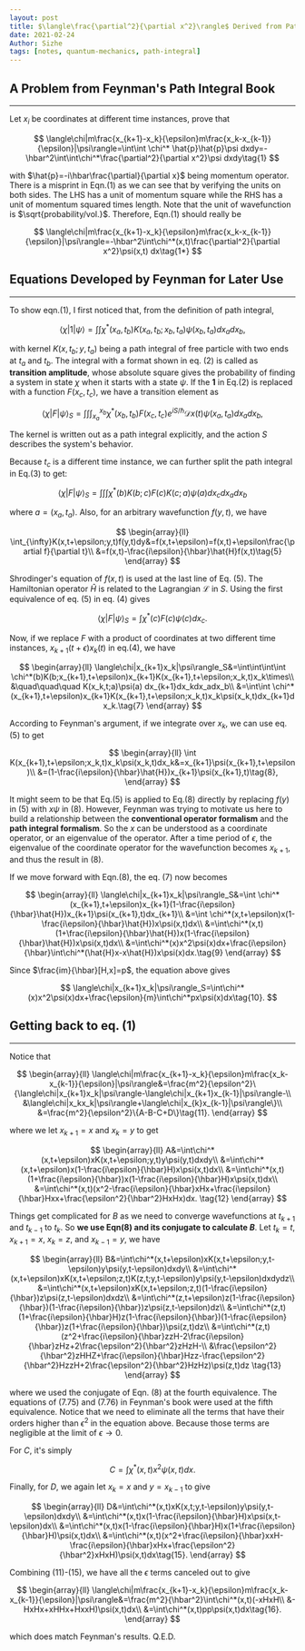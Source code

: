 ```yaml
---
layout: post
title: $\langle\frac{\partial^2}{\partial x^2}\rangle$ Derived from Path Integral
date: 2021-02-24
Author: Sizhe
tags: [notes, quantum-mechanics, path-integral]
---
```


## A Problem from Feynman's Path Integral Book
---
Let $x_i$ be coordinates at different time instances, prove that

$$
\langle\chi|m\frac{x_{k+1}-x_k}{\epsilon}m\frac{x_k-x_{k-1}}{\epsilon}|\psi\rangle=\int\int \chi^* \hat{p}\hat{p}\psi dxdy=-\hbar^2\int\int\chi^*\frac{\partial^2}{\partial x^2}\psi dxdy\tag{1}
$$

with $\hat{p}=-i\hbar\frac{\partial}{\partial x}$ being momentum operator. There is a misprint in Eqn.(1) as we can see that by verifying the units on both sides. The LHS has a unit of momentum square while the RHS has a unit of momentum squared times length. Note that the unit of wavefunction is $\sqrt{probability/vol.}$. Therefore, Eqn.(1) should really be

$$
\langle\chi|m\frac{x_{k+1}-x_k}{\epsilon}m\frac{x_k-x_{k-1}}{\epsilon}|\psi\rangle=-\hbar^2\int\chi^*(x,t)\frac{\partial^2}{\partial x^2}\psi(x,t) dx\tag{1*}
$$

## Equations Developed by Feynman for Later Use
---
To show eqn.(1), I first noticed that, from the definition of path integral, 

$$\langle\chi|1|\psi\rangle=\int\int\chi^*(x_a,t_b)K(x_a,t_b;x_b,t_a)\psi(x_b,t_a)dx_adx_b\tag{2},$$

with kernel $K(x,t_b;y,t_a)$ being a path integral of free particle with two ends at $t_a$ and $t_b$. The integral with a format shown in eq. (2) is called as **transition amplitude**, whose absolute square gives the probability of finding a system in state $\chi$ when it starts with a state $\psi$. If the **1** in Eq.(2) is replaced with a function $F(x_c,t_c)$, we have a transition element as 

$$
\langle\chi|F|\psi\rangle_S=\int\int\int_{x_a}^{x_b}\chi^*(x_b,t_b)F(x_c,t_c)e^{iS/\hbar}\mathcal{D}x(t)\psi(x_a,t_a)dx_adx_b\tag{3},
$$

The kernel is written out as a path integral explicitly, and the action $S$ describes the system's behavior.

Because $t_c$ is a different time instance, we can further split the path integral in Eq.(3) to get: 

$$
\langle\chi|F|\psi\rangle_S=\int\int\int \chi^*(b)K(b;c)F(c)K(c;a)\psi(a) dx_cdx_adx_b\tag{4}
$$

where $a=(x_a,t_a)$. Also, for an arbitrary wavefunction $f(y,t)$, we have

$$
\begin{array}{ll}
\int_{\infty}K(x,t+\epsilon;y,t)f(y,t)dy&=f(x,t+\epsilon)=f(x,t)+\epsilon\frac{\partial f}{\partial t}\\
&=f(x,t)-\frac{i\epsilon}{\hbar}\hat{H}f(x,t)\tag{5}
\end{array}
$$

Shrodinger's equation of $f(x,t)$ is used at the last line of Eq. (5). The Hamiltonian operator $\hat{H}$ is related to the Lagrangian $\mathcal{L}$ in $S$. Using the first equivalence of eq. (5) in eq. (4) gives

$$
\langle\chi|F|\psi\rangle_S=\int\chi^*(c)F(c)\psi(c) dx_c\tag{6}.
$$

Now, if we replace $F$ with a product of coordinates at two different time instances, $x_{k+1}(t+\epsilon)x_k(t)$ in eq.(4), we have

$$
 \begin{array}{ll}
\langle\chi|x_{k+1}x_k|\psi\rangle_S&=\int\int\int\int \chi^*(b)K(b;x_{k+1},t+\epsilon)x_{k+1}K(x_{k+1},t+\epsilon;x_k,t)x_k\times\\
&\quad\quad\quad K(x_k,t;a)\psi(a) dx_{k+1}dx_kdx_adx_b\\
&=\int\int \chi^*(x_{k+1},t+\epsilon)x_{k+1}K(x_{k+1},t+\epsilon;x_k,t)x_k\psi(x_k,t)dx_{k+1}dx_k.\tag{7}
 \end{array}
$$

According to Feynman's argument, if we integrate over $x_k$, we can use eq. (5) to get

$$
 \begin{array}{ll}
\int K(x_{k+1},t+\epsilon;x_k,t)x_k\psi(x_k,t)dx_k&=x_{k+1}\psi(x_{k+1},t+\epsilon)\\
&=(1-\frac{i\epsilon}{\hbar}\hat{H})x_{k+1}\psi(x_{k+1},t)\tag{8},
 \end{array}
$$

It might seem to be that Eq.(5) is applied to Eq.(8) directly by replacing $f(y)$ in (5) with $x \psi$ in (8). However, Feynman was trying to motivate us here to build a relationship between the **conventional operator formalism** and the **path integral formalism**. So the $x$ can be understood as a coordinate operator, or an eigenvalue of the operator. After a time period of $\epsilon$, the eigenvalue of the coordinate operator for the wavefunction becomes $x_{k+1}$, and thus the result in (8). 

If we move forward with Eqn.(8), the eq. (7) now becomes

$$
 \begin{array}{ll}
\langle\chi|x_{k+1}x_k|\psi\rangle_S&=\int \chi^*(x_{k+1},t+\epsilon)x_{k+1}(1-\frac{i\epsilon}{\hbar}\hat{H})x_{k+1}\psi(x_{k+1},t)dx_{k+1}\\
&=\int \chi^*(x,t+\epsilon)x(1-\frac{i\epsilon}{\hbar}\hat{H})x\psi(x,t)dx\\
&=\int\chi^*(x,t)(1+\frac{i\epsilon}{\hbar}\hat{H})x(1-\frac{i\epsilon}{\hbar}\hat{H})x\psi(x,t)dx\\
&=\int\chi^*(x)x^2\psi(x)dx+\frac{i\epsilon}{\hbar}\int\chi^*(\hat{H}x-x\hat{H})x\psi(x)dx.\tag{9}
 \end{array}
$$

Since $\frac{im}{\hbar}[H,x]=p$, the equation above gives

$$
\langle\chi|x_{k+1}x_k|\psi\rangle_S=\int\chi^*(x)x^2\psi(x)dx+\frac{\epsilon}{m}\int\chi^*px\psi(x)dx\tag{10}.
$$

## Getting back to eq. (1)
---
Notice that

$$
 \begin{array}{ll}
\langle\chi|m\frac{x_{k+1}-x_k}{\epsilon}m\frac{x_k-x_{k-1}}{\epsilon}|\psi\rangle&=\frac{m^2}{\epsilon^2}\{\langle\chi|x_{k+1}x_k|\psi\rangle-\langle\chi|x_{k+1}x_{k-1}|\psi\rangle-\\
&\langle\chi|x_kx_k|\psi\rangle+\langle\chi|x_{k}x_{k-1}|\psi\rangle\}\\
&=\frac{m^2}{\epsilon^2}\{A-B-C+D\}\tag{11}.
 \end{array}
$$

where we let $x_{k+1}=x$ and $x_k=y$ to get

$$
\begin{array}{ll}
A&=\int\chi^*(x,t+\epsilon)xK(x,t+\epsilon;y,t)y\psi(y,t)dxdy\\
&=\int\chi^*(x,t+\epsilon)x(1-\frac{i\epsilon}{\hbar}H)x\psi(x,t)dx\\
&=\int\chi^*(x,t)(1+\frac{i\epsilon}{\hbar})x(1-\frac{i\epsilon}{\hbar}H)x\psi(x,t)dx\\
&=\int\chi^*(x,t)(x^2-\frac{i\epsilon}{\hbar}xHx+\frac{i\epsilon}{\hbar}Hxx+\frac{\epsilon^2}{\hbar^2}HxHx)dx.
\tag{12}
\end{array}
$$

Things get complicated for $B$ as we need to converge wavefunctions at $t_{k+1}$ and $t_{k-1}$ to $t_{k}$. So **we use Eqn(8) and its conjugate to calculate $B$**. Let $t_k=t$, $x_{k+1}=x$, $x_k=z$, and $x_{k-1}=y$, we have

$$
 \begin{array}{ll}
B&=\int\chi^*(x,t+\epsilon)xK(x,t+\epsilon;y,t-\epsilon)y\psi(y,t-\epsilon)dxdy\\
&=\int\chi^*(x,t+\epsilon)xK(x,t+\epsilon;z,t)K(z,t;y,t-\epsilon)y\psi(y,t-\epsilon)dxdydz\\
&=\int\chi^*(x,t+\epsilon)xK(x,t+\epsilon;z,t)(1-\frac{i\epsilon}{\hbar})z\psi(z,t-\epsilon)dxdz\\
&=\int\chi^*(z,t+\epsilon)z(1-\frac{i\epsilon}{\hbar})(1-\frac{i\epsilon}{\hbar})z\psi(z,t-\epsilon)dz\\
&=\int\chi^*(z,t)(1+\frac{i\epsilon}{\hbar}H)z(1-\frac{i\epsilon}{\hbar})(1-\frac{i\epsilon}{\hbar})z(1+\frac{i\epsilon}{\hbar})\psi(z,t)dz\\
&=\int\chi^*(z,t)(z^2+\frac{i\epsilon}{\hbar}zzH-2\frac{i\epsilon}{\hbar}zHz+2\frac{\epsilon^2}{\hbar^2}zHzH-\\
&\frac{\epsilon^2}{\hbar^2}zHHZ+\frac{i\epsilon}{\hbar}Hzz-\frac{\epsilon^2}{\hbar^2}HzzH+2\frac{\epsilon^2}{\hbar^2}HzHz)\psi(z,t)dz
\tag{13}
 \end{array}
$$

where we used the conjugate of Eqn. (8) at the fourth equivalence. The equations of (7.75) and (7.76) in Feynman's book were used at the fifth equivalence. Notice that we need to eliminate all the terms that have their orders higher than $\epsilon^2$ in the equation above. Because those terms are negligible at the limit of $\epsilon\rightarrow0$. 

For $C$, it's simply

$$
C=\int\chi^*(x,t)x^2\psi(x,t)dx\tag{14}.
$$

Finally, for $D$, we again let $x_{k}=x$ and $y=x_{k-1}$ to give

$$
\begin{array}{ll}
D&=\int\chi^*(x,t)xK(x,t;y,t-\epsilon)y\psi(y,t-\epsilon)dxdy\\
&=\int\chi^*(x,t)x(1-\frac{i\epsilon}{\hbar}H)x\psi(x,t-\epsilon)dx\\
&=\int\chi^*(x,t)x(1-\frac{i\epsilon}{\hbar}H)x(1+\frac{i\epsilon}{\hbar}H)\psi(x,t)dx\\
&=\int\chi^*(x,t)(x^2+\frac{i\epsilon}{\hbar}xxH-\frac{i\epsilon}{\hbar}xHx+\frac{\epsilon^2}{\hbar^2}xHxH)\psi(x,t)dx\tag{15}.
\end{array}
$$

Combining (11)-(15), we have all the $\epsilon$ terms canceled out to give

$$
\begin{array}{ll}
\langle\chi|m\frac{x_{k+1}-x_k}{\epsilon}m\frac{x_k-x_{k-1}}{\epsilon}|\psi\rangle&=\frac{m^2}{\hbar^2}\int\chi^*(x,t)(-xHxH\\
&-HxHx+xHHx+HxxH)\psi(x,t)dx\\
&=\int\chi^*(x,t)pp\psi(x,t)dx\tag{16}.
\end{array}
$$

which does match Feynman's results. Q.E.D.
